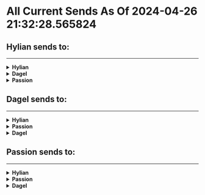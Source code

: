 # All Current Sends As Of 2024-04-26 21:32:28.565824

## Hylian sends to:
---------------------
<details>
	<summary><b>Hylian</b></summary>

Carry (x1)                   - 2024-04-26 02:31:08

Swim (x1)                    - 2024-04-26 04:29:46

1 coin (x4)                  - 2024-04-27 01:07:52

1-Up Mushroom (x20)          - 2024-04-27 01:16:24

50 coins (x21)               - 2024-04-27 01:17:53

Boss Token (x4)              - 2024-04-27 01:17:53

10 coins (x24)               - 2024-04-27 01:25:00

5 coins (x12)                - 2024-04-27 01:25:29

</details>

<details>
	<summary><b>Dagel</b></summary>

Purple Chaos Drive (x1)      - 2024-04-26 03:06:50

Green Chaos Drive (x1)       - 2024-04-26 04:17:21

Rouge - Pick Nails (x1)      - 2024-04-26 04:17:22

Shadow - Ancient Light (x1)  - 2024-04-26 04:48:26

Eggman - Large Cannon (x1)   - 2024-04-26 04:48:57

Sonic - Bounce Bracelet (x1) - 2024-04-26 06:16:34

Emblem (x21)                 - 2024-04-27 01:15:07

</details>

<details>
	<summary><b>Passion</b></summary>

Big Pearl (x1)               - 2024-04-26 02:31:22

Calcium (x1)                 - 2024-04-26 02:33:10

TM30 (x1)                    - 2024-04-26 02:46:23

Protein (x1)                 - 2024-04-26 02:51:39

Powder Jar (x1)              - 2024-04-26 02:52:42

PP Up (x2)                   - 2024-04-26 02:59:31

Super Potion (x1)            - 2024-04-26 03:06:55

Pinap Berry (x1)             - 2024-04-26 04:14:29

Deep Sea Tooth (x1)          - 2024-04-26 04:18:26

Tropic Mail (x1)             - 2024-04-26 04:26:18

Carbos (x1)                  - 2024-04-26 04:28:48

Hyper Potion (x1)            - 2024-04-26 04:29:06

Max Elixir (x1)              - 2024-04-26 04:30:30

Black Glasses (x1)           - 2024-04-26 04:35:07

Tiny Mushroom (x1)           - 2024-04-26 04:35:19

Persim Berry (x1)            - 2024-04-26 04:35:44

Water Stone (x1)             - 2024-04-26 04:36:43

Stardust (x1)                - 2024-04-26 04:38:25

Sitrus Berry (x2)            - 2024-04-26 04:48:48

Great Ball (x2)              - 2024-04-26 04:48:49

Energy Powder (x1)           - 2024-04-26 04:59:22

Thunder Stone (x1)           - 2024-04-26 05:14:43

Nugget (x3)                  - 2024-04-26 05:14:51

TM47 (x1)                    - 2024-04-26 05:15:21

Bluk Berry (x1)              - 2024-04-26 05:27:50

HM06 Rock Smash (x1)         - 2024-04-26 05:28:56

Wepear Berry (x1)            - 2024-04-26 05:31:35

Yellow Shard (x2)            - 2024-04-26 05:36:41

Bead Mail (x1)               - 2024-04-26 05:47:20

HM04 Strength (x1)           - 2024-04-26 05:54:56

Aspear Berry (x1)            - 2024-04-26 05:58:15

Glitter Mail (x1)            - 2024-04-26 06:00:01

Super Repel (x1)             - 2024-04-26 06:00:24

Wave Mail (x1)               - 2024-04-26 06:00:26

Full Heal (x2)               - 2024-04-26 06:00:34

Full Restore (x2)            - 2024-04-26 06:17:39

TM27 (x1)                    - 2024-04-27 01:04:37

HP Up (x1)                   - 2024-04-27 01:04:45

Pearl (x1)                   - 2024-04-27 01:07:13

Revive (x2)                  - 2024-04-27 01:09:58

Orange Mail (x1)             - 2024-04-27 01:15:08

Zinc (x1)                    - 2024-04-27 01:18:33

Ether (x2)                   - 2024-04-27 01:28:48

TM09 (x1)                    - 2024-04-27 01:29:00

</details>

## Dagel sends to:
---------------------
<details>
	<summary><b>Hylian</b></summary>

Yoshi (x1)                   - 2024-04-26 02:38:00

50 coins (x10)               - 2024-04-26 23:33:40

5 coins (x11)                - 2024-04-26 23:45:40

10 coins (x13)               - 2024-04-26 23:48:26

1 coin (x6)                  - 2024-04-27 00:07:00

1-Up Mushroom (x10)          - 2024-04-27 00:11:15

</details>

<details>
	<summary><b>Passion</b></summary>

Leppa Berry (x1)             - 2024-04-26 02:30:27

HM03 Surf (x1)               - 2024-04-26 02:44:14

Heart Scale (x1)             - 2024-04-26 02:45:22

Aspear Berry (x1)            - 2024-04-26 02:46:15

Zinc (x1)                    - 2024-04-26 02:48:38

Repeat Ball (x1)             - 2024-04-26 03:00:36

Lax Incense (x1)             - 2024-04-26 03:12:17

Revive (x1)                  - 2024-04-26 03:17:22

Carbos (x1)                  - 2024-04-26 18:07:05

Protein (x1)                 - 2024-04-26 18:16:44

Wood Mail (x1)               - 2024-04-26 18:42:18

Shadow Mail (x1)             - 2024-04-26 18:44:54

PP Max (x1)                  - 2024-04-26 18:57:00

Silk Scarf (x1)              - 2024-04-26 19:03:17

Grepa Berry (x1)             - 2024-04-26 19:27:16

Kelpsy Berry (x2)            - 2024-04-26 19:31:00

Mind Badge (x1)              - 2024-04-26 19:37:29

Max Ether (x1)               - 2024-04-26 19:57:11

Max Elixir (x1)              - 2024-04-26 20:01:48

Pomeg Berry (x1)             - 2024-04-26 23:19:11

Cheri Berry (x2)             - 2024-04-26 23:21:21

Qualot Berry (x1)            - 2024-04-26 23:44:24

Oran Berry (x1)              - 2024-04-26 23:51:06

Charcoal (x1)                - 2024-04-27 00:03:49

Timer Ball (x1)              - 2024-04-27 00:06:12

</details>

<details>
	<summary><b>Dagel</b></summary>

Knuckles - Shovel Claws (x1) - 2024-04-26 18:08:59

Mint Candy (x1)              - 2024-04-26 18:21:41

Magnetic Shield (x1)         - 2024-04-26 18:49:01

Ten Rings (x1)               - 2024-04-26 19:51:00

Emblem (x9)                  - 2024-04-26 23:43:23

</details>

## Passion sends to:
---------------------
<details>
	<summary><b>Hylian</b></summary>

1 coin (x3)                  - 2024-04-27 00:36:36

Progressive Powerup (x1)     - 2024-04-27 00:39:18

P-Switch (x1)                - 2024-04-27 01:04:18

10 coins (x10)               - 2024-04-27 01:04:41

50 coins (x12)               - 2024-04-27 01:09:00

1-Up Mushroom (x7)           - 2024-04-27 01:18:12

5 coins (x11)                - 2024-04-27 01:20:48

</details>

<details>
	<summary><b>Passion</b></summary>

Mental Herb (x1)             - 2024-04-26 03:00:20

Leftovers (x1)               - 2024-04-26 03:26:05

Old Rod (x1)                 - 2024-04-26 22:24:24

Great Ball (x1)              - 2024-04-26 22:24:24

TM08 (x1)                    - 2024-04-26 22:26:03

Hyper Potion (x1)            - 2024-04-26 22:29:10

Full Heal (x1)               - 2024-04-26 22:35:33

Blue Shard (x1)              - 2024-04-26 22:37:36

Pokeblock Case (x1)          - 2024-04-26 22:37:39

HP Up (x2)                   - 2024-04-26 22:46:19

Pinap Berry (x2)             - 2024-04-26 22:58:23

TM24 (x1)                    - 2024-04-26 23:02:42

Balance Badge (x1)           - 2024-04-26 23:04:53

Super Rod (x1)               - 2024-04-26 23:09:08

Rare Candy (x2)              - 2024-04-26 23:15:50

Big Pearl (x1)               - 2024-04-26 23:17:08

Never-Melt Ice (x1)          - 2024-04-26 23:18:51

Ultra Ball (x1)              - 2024-04-26 23:20:13

Repel (x1)                   - 2024-04-27 00:00:40

TM44 (x1)                    - 2024-04-27 00:18:23

Bluk Berry (x1)              - 2024-04-27 00:21:49

Heart Scale (x1)             - 2024-04-27 00:22:29

Sitrus Berry (x1)            - 2024-04-27 00:36:05

Oran Berry (x1)              - 2024-04-27 00:36:34

Persim Berry (x1)            - 2024-04-27 01:02:04

Max Revive (x1)              - 2024-04-27 01:04:39

Dire Hit (x1)                - 2024-04-27 01:05:31

</details>

<details>
	<summary><b>Dagel</b></summary>

Ten Rings (x1)               - 2024-04-26 22:37:34

Emblem (x7)                  - 2024-04-27 00:18:17

Tails - Laser Blaster (x1)   - 2024-04-27 01:09:03

</details>

